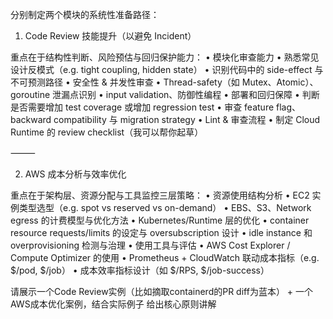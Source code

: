 分别制定两个模块的系统性准备路径：

1. Code Review 技能提升（以避免 Incident）

重点在于结构性判断、风险预估与回归保护能力：
	•	模块化审查能力
	•	熟悉常见设计反模式（e.g. tight coupling, hidden state）
	•	识别代码中的 side-effect 与不可预测路径
	•	安全性 & 并发性审查
	•	Thread-safety（如 Mutex、Atomic）、goroutine 泄漏点识别
	•	input validation、防御性编程
	•	部署和回归保障
	•	判断是否需要增加 test coverage 或增加 regression test
	•	审查 feature flag、backward compatibility 与 migration strategy
	•	Lint & 审查流程
	•	制定 Cloud Runtime 的 review checklist（我可以帮你起草）

⸻

2. AWS 成本分析与效率优化

重点在于架构层、资源分配与工具监控三层策略：
	•	资源使用结构分析
	•	EC2 实例类型选型（e.g. spot vs reserved vs on-demand）
	•	EBS、S3、Network egress 的计费模型与优化方法
	•	Kubernetes/Runtime 层的优化
	•	container resource requests/limits 的设定与 oversubscription 设计
	•	idle instance 和 overprovisioning 检测与治理
	•	使用工具与评估
	•	AWS Cost Explorer / Compute Optimizer 的使用
	•	Prometheus + CloudWatch 联动成本指标（e.g. $/pod, $/job）
	•	成本效率指标设计（如 $/RPS, $/job-success）

请展示一个Code Review实例（比如摘取containerd的PR diff为蓝本） + 一个AWS成本优化案例，结合实际例子 给出核心原则讲解